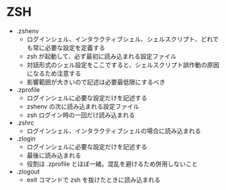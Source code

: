 # ZSH

- .zshenv
  - ログインシェル、インタラクティブシェル、シェルスクリプト、どれでも常に必要な設定を定義する
  - zsh が起動して、必ず最初に読み込まれる設定ファイル
  - 対話形式のシェル設定をここですると、シェルスクリプト誤作動の原因になるため注意する
  - 影響範囲が大きいので記述は必要最低限にするべき
- .zprofile
  - ログインシェルに必要な設定だけを記述する
  - zshenv の次に読み込まれる設定ファイル
  - zsh ログイン時の一回だけ読み込まれる
- .zshrc
  - ログインシェル、インタラクティブシェルの場合に読み込まれる
- .zlogin
  - ログインシェルに必要な設定だけを記述する
  - 最後に読み込まれる
  - 役割は .zprofile とほぼ一緒。混乱を避けるため併用しないこと
- .zlogout
  - exit コマンドで zsh を抜けたときに読み込まれる